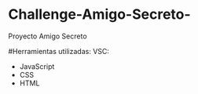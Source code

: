 # Challenge-Amigo-Secreto-
Proyecto Amigo Secreto

#Herramientas utilizadas:
VSC:
- JavaScript
- CSS
- HTML

